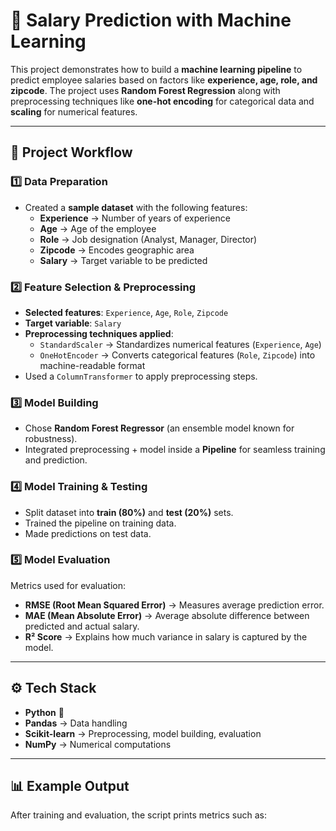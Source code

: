 # 💼 Salary Prediction with Machine Learning  

This project demonstrates how to build a **machine learning pipeline** to predict employee salaries based on factors like **experience, age, role, and zipcode**. The project uses **Random Forest Regression** along with preprocessing techniques like **one-hot encoding** for categorical data and **scaling** for numerical features.  

---

## 📌 Project Workflow  

### 1️⃣ Data Preparation  
- Created a **sample dataset** with the following features:  
  - **Experience** → Number of years of experience  
  - **Age** → Age of the employee  
  - **Role** → Job designation (Analyst, Manager, Director)  
  - **Zipcode** → Encodes geographic area  
  - **Salary** → Target variable to be predicted  

### 2️⃣ Feature Selection & Preprocessing  
- **Selected features**: `Experience`, `Age`, `Role`, `Zipcode`  
- **Target variable**: `Salary`  
- **Preprocessing techniques applied**:  
  - `StandardScaler` → Standardizes numerical features (`Experience`, `Age`)  
  - `OneHotEncoder` → Converts categorical features (`Role`, `Zipcode`) into machine-readable format  
- Used a `ColumnTransformer` to apply preprocessing steps.  

### 3️⃣ Model Building  
- Chose **Random Forest Regressor** (an ensemble model known for robustness).  
- Integrated preprocessing + model inside a **Pipeline** for seamless training and prediction.  

### 4️⃣ Model Training & Testing  
- Split dataset into **train (80%)** and **test (20%)** sets.  
- Trained the pipeline on training data.  
- Made predictions on test data.  

### 5️⃣ Model Evaluation  
Metrics used for evaluation:  
- **RMSE (Root Mean Squared Error)** → Measures average prediction error.  
- **MAE (Mean Absolute Error)** → Average absolute difference between predicted and actual salary.  
- **R² Score** → Explains how much variance in salary is captured by the model.  

---

## ⚙️ Tech Stack  
- **Python** 🐍  
- **Pandas** → Data handling  
- **Scikit-learn** → Preprocessing, model building, evaluation  
- **NumPy** → Numerical computations  

---

## 📊 Example Output  

After training and evaluation, the script prints metrics such as:  

